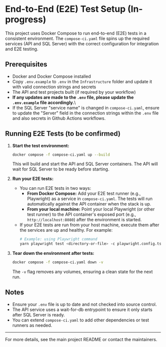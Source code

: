 # End-to-End (E2E) Test Setup (In-progress)

This project uses Docker Compose to run end-to-end (E2E) tests in a consistent environment. The `compose-ci.yaml` file spins up the required services (API and SQL Server) with the correct configuration for integration and E2E testing.

## Prerequisites
- Docker and Docker Compose installed
- Copy `.env.example` to `.env` in the `Infrastructure` folder and update it with valid connection strings and secrets
- The API and test projects built (if required by your workflow)
- **If any updates are made to the `.env` file, please update the `.env.example` file accordingly.**\
- If the SQL Server "service name" is changed in `compose-ci.yaml`, ensure to update the "Server" field in the connection strings within the `.env` file and also secrets in Github Actions workflows.

## Running E2E Tests (to be confirmed)

1. **Start the test environment:**
   ```sh
   docker compose -f compose-ci.yaml up --build
   ```
   This will build and start the API and SQL Server containers. The API will wait for SQL Server to be ready before starting.

2. **Run your E2E tests:**
   - You can run E2E tests in two ways:
     - **From Docker Compose:** Add your E2E test runner (e.g., Playwright) as a service in `compose-ci.yaml`. The tests will run automatically against the API container when the stack is up.
     - **From your local machine:** Point your local Playwright (or other test runner) to the API container's exposed port (e.g., `http://localhost:8080`) after the environment is started.
   - If your E2E tests are run from your host machine, execute them after the services are up and healthy. For example:
     ```sh
     # Example: using Playwright command
     yarn playwright test <directory-or-file> -c playwright.config.ts
     ```

3. **Tear down the environment after tests:**
   ```sh
   docker compose -f compose-ci.yaml down -v
   ```
   The `-v` flag removes any volumes, ensuring a clean state for the next run.

## Notes
- Ensure your `.env` file is up to date and not checked into source control.
- The API service uses a wait-for-db entrypoint to ensure it only starts after SQL Server is ready.
- You can extend `compose-ci.yaml` to add other dependencies or test runners as needed.

---

For more details, see the main project README or contact the maintainers.
